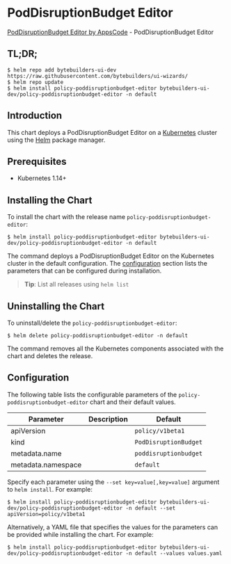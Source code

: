 # PodDisruptionBudget Editor

[PodDisruptionBudget Editor by AppsCode](https://byte.builders) - PodDisruptionBudget Editor

## TL;DR;

```console
$ helm repo add bytebuilders-ui-dev https://raw.githubusercontent.com/bytebuilders/ui-wizards/
$ helm repo update
$ helm install policy-poddisruptionbudget-editor bytebuilders-ui-dev/policy-poddisruptionbudget-editor -n default
```

## Introduction

This chart deploys a PodDisruptionBudget Editor on a [Kubernetes](http://kubernetes.io) cluster using the [Helm](https://helm.sh) package manager.

## Prerequisites

- Kubernetes 1.14+

## Installing the Chart

To install the chart with the release name `policy-poddisruptionbudget-editor`:

```console
$ helm install policy-poddisruptionbudget-editor bytebuilders-ui-dev/policy-poddisruptionbudget-editor -n default
```

The command deploys a PodDisruptionBudget Editor on the Kubernetes cluster in the default configuration. The [configuration](#configuration) section lists the parameters that can be configured during installation.

> **Tip**: List all releases using `helm list`

## Uninstalling the Chart

To uninstall/delete the `policy-poddisruptionbudget-editor`:

```console
$ helm delete policy-poddisruptionbudget-editor -n default
```

The command removes all the Kubernetes components associated with the chart and deletes the release.

## Configuration

The following table lists the configurable parameters of the `policy-poddisruptionbudget-editor` chart and their default values.

|     Parameter      | Description |        Default        |
|--------------------|-------------|-----------------------|
| apiVersion         |             | `policy/v1beta1`      |
| kind               |             | `PodDisruptionBudget` |
| metadata.name      |             | `poddisruptionbudget` |
| metadata.namespace |             | `default`             |


Specify each parameter using the `--set key=value[,key=value]` argument to `helm install`. For example:

```console
$ helm install policy-poddisruptionbudget-editor bytebuilders-ui-dev/policy-poddisruptionbudget-editor -n default --set apiVersion=policy/v1beta1
```

Alternatively, a YAML file that specifies the values for the parameters can be provided while
installing the chart. For example:

```console
$ helm install policy-poddisruptionbudget-editor bytebuilders-ui-dev/policy-poddisruptionbudget-editor -n default --values values.yaml
```
